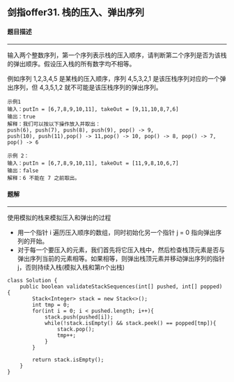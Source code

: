 ## 剑指offer31. 栈的压入、弹出序列

#### 题目描述

---



输入两个整数序列，第一个序列表示栈的压入顺序，请判断第二个序列是否为该栈的弹出顺序。假设压入栈的所有数字均不相等。

例如序列 1,2,3,4,5 是某栈的压入顺序，序列 4,5,3,2,1 是该压栈序列对应的一个弹出序列，但 4,3,5,1,2 就不可能是该压栈序列的弹出序列。

```
示例1
输入：putIn = [6,7,8,9,10,11], takeOut = [9,11,10,8,7,6]
输出：true
解释：我们可以按以下操作放入并取出：
push(6), push(7), push(8), push(9), pop() -> 9,
push(10), push(11),pop() -> 11,pop() -> 10, pop() -> 8, pop() -> 7, pop() -> 6

示例 2：
输入：putIn = [6,7,8,9,10,11], takeOut = [11,9,8,10,6,7]
输出：false
解释：6 不能在 7 之前取出。
```

#### 题解

---

使用模拟的栈来模拟压入和弹出的过程

* 用一个指针 i 遍历压入顺序的数组，同时初始化另一个指针 j = 0 指向弹出序列的开始。
* 对于每一个要压入的元素，我们首先将它压入栈中，然后检查栈顶元素是否与弹出序列当前的元素相等。如果相等，则弹出栈顶元素并移动弹出序列的指针 j，否则持续入栈(模拟入栈和第n个出栈)

```
class Solution {
    public boolean validateStackSequences(int[] pushed, int[] popped) {
        Stack<Integer> stack = new Stack<>();
        int tmp = 0;
        for(int i = 0; i < pushed.length; i++){
            stack.push(pushed[i]);
            while(!stack.isEmpty() && stack.peek() == popped[tmp]){
                stack.pop();
                tmp++;
            }
        }

        return stack.isEmpty();
    }
}
```

